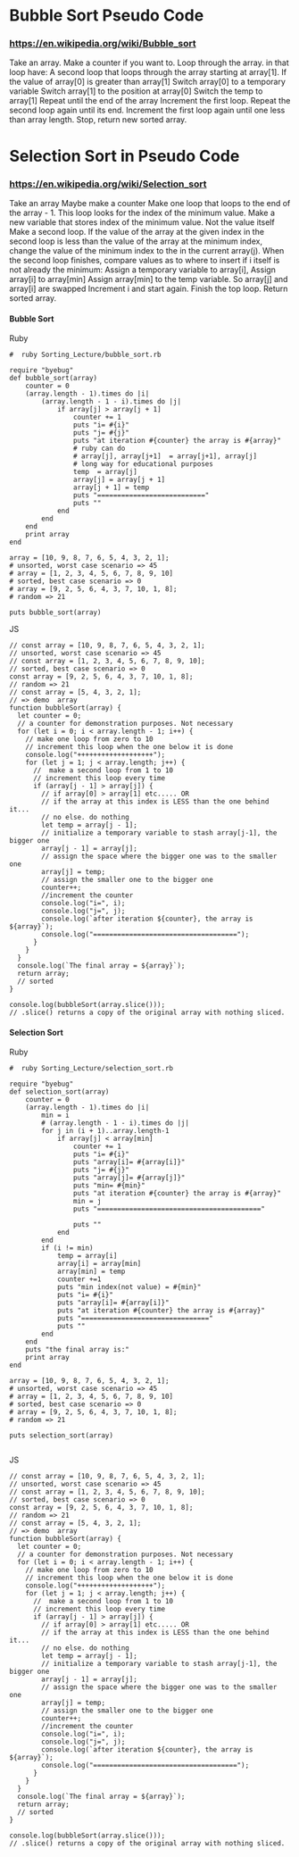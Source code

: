 # Bubble Sort Pseudo Code

### https://en.wikipedia.org/wiki/Bubble_sort

Take an array.
Make a counter if you want to.
Loop through the array. in that loop have:
A second loop that loops through the array starting at array[1].
If the value of array[0] is greater than array[1]
Switch array[0] to a temporary variable
Switch array[1] to the position at array[0]
Switch the temp to array[1]
Repeat until the end of the array
Increment the first loop.
Repeat the second loop again until its end.
Increment the first loop again until one less than array length.
Stop, return new sorted array.

# Selection Sort in Pseudo Code

### https://en.wikipedia.org/wiki/Selection_sort
Take an array
Maybe make a counter
Make one loop that loops to the end of the array - 1. This loop looks for the index of the minimum value.
Make a new variable that stores index of the minimum value. Not the value itself
Make a second loop.
If the value of the array at the given index in the second loop is less than the value of the array at the minimum index, change the value of the minimum index to the in the current array(j).
When the second loop finishes, compare values as to where to insert
if i itself is not already the minimum:
Assign a temporary variable to array[i],
Assign array[i] to array[min]
Assign array[min] to the temp variable.
So array[j] and array[i] are swapped
Increment i and start again.
Finish the top loop.
Return sorted array.

#### Bubble Sort

Ruby
```
#  ruby Sorting_Lecture/bubble_sort.rb

require "byebug"
def bubble_sort(array)
    counter = 0
    (array.length - 1).times do |i|
        (array.length - 1 - i).times do |j|
            if array[j] > array[j + 1]
                counter += 1
                puts "i= #{i}"
                puts "j= #{j}"
                puts "at iteration #{counter} the array is #{array}"
                # ruby can do
                # array[j], array[j+1]  = array[j+1], array[j]
                # long way for educational purposes
                temp  = array[j]
                array[j] = array[j + 1]
                array[j + 1] = temp
                puts "==========================="
                puts ""
            end
        end
    end
    print array
end

array = [10, 9, 8, 7, 6, 5, 4, 3, 2, 1];
# unsorted, worst case scenario => 45
# array = [1, 2, 3, 4, 5, 6, 7, 8, 9, 10]
# sorted, best case scenario => 0
# array = [9, 2, 5, 6, 4, 3, 7, 10, 1, 8];
# random => 21

puts bubble_sort(array)

```

JS
```
// const array = [10, 9, 8, 7, 6, 5, 4, 3, 2, 1];
// unsorted, worst case scenario => 45
// const array = [1, 2, 3, 4, 5, 6, 7, 8, 9, 10];
// sorted, best case scenario => 0
const array = [9, 2, 5, 6, 4, 3, 7, 10, 1, 8];
// random => 21
// const array = [5, 4, 3, 2, 1];
// => demo  array
function bubbleSort(array) {
  let counter = 0;
  // a counter for demonstration purposes. Not necessary
  for (let i = 0; i < array.length - 1; i++) {
    // make one loop from zero to 10
    // increment this loop when the one below it is done
    console.log("+++++++++++++++++++");
    for (let j = 1; j < array.length; j++) {
      //  make a second loop from 1 to 10
      // increment this loop every time
      if (array[j - 1] > array[j]) {
        // if array[0] > array[1] etc..... OR
        // if the array at this index is LESS than the one behind it...
        // no else. do nothing
        let temp = array[j - 1];
        // initialize a temporary variable to stash array[j-1], the bigger one
        array[j - 1] = array[j];
        // assign the space where the bigger one was to the smaller one
        array[j] = temp;
        // assign the smaller one to the bigger one
        counter++;
        //increment the counter
        console.log("i=", i);
        console.log("j=", j);
        console.log(`after iteration ${counter}, the array is   ${array}`);
        console.log("====================================");
      }
    }
  }
  console.log(`The final array = ${array}`);
  return array;
  // sorted
}

console.log(bubbleSort(array.slice()));
// .slice() returns a copy of the original array with nothing sliced.

```

#### Selection Sort

Ruby

```
#  ruby Sorting_Lecture/selection_sort.rb

require "byebug"
def selection_sort(array)
    counter = 0
    (array.length - 1).times do |i|
        min = i
        # (array.length - 1 - i).times do |j|
        for j in (i + 1)..array.length-1
            if array[j] < array[min]
                counter += 1
                puts "i= #{i}"
                puts "array[i]= #{array[i]}"
                puts "j= #{j}"
                puts "array[j]= #{array[j]}"
                puts "min= #{min}"
                puts "at iteration #{counter} the array is #{array}"
                min = j
                puts "========================================="

                puts ""
            end
        end
        if (i != min)
            temp = array[i]
            array[i] = array[min]
            array[min] = temp
            counter +=1
            puts "min index(not value) = #{min}"
            puts "i= #{i}"
            puts "array[i]= #{array[i]}"
            puts "at iteration #{counter} the array is #{array}"
            puts "================================"
            puts ""
        end
    end
    puts "the final array is:"
    print array
end

array = [10, 9, 8, 7, 6, 5, 4, 3, 2, 1];
# unsorted, worst case scenario => 45
# array = [1, 2, 3, 4, 5, 6, 7, 8, 9, 10]
# sorted, best case scenario => 0
# array = [9, 2, 5, 6, 4, 3, 7, 10, 1, 8];
# random => 21

puts selection_sort(array)


```

JS
```
// const array = [10, 9, 8, 7, 6, 5, 4, 3, 2, 1];
// unsorted, worst case scenario => 45
// const array = [1, 2, 3, 4, 5, 6, 7, 8, 9, 10];
// sorted, best case scenario => 0
const array = [9, 2, 5, 6, 4, 3, 7, 10, 1, 8];
// random => 21
// const array = [5, 4, 3, 2, 1];
// => demo  array
function bubbleSort(array) {
  let counter = 0;
  // a counter for demonstration purposes. Not necessary
  for (let i = 0; i < array.length - 1; i++) {
    // make one loop from zero to 10
    // increment this loop when the one below it is done
    console.log("+++++++++++++++++++");
    for (let j = 1; j < array.length; j++) {
      //  make a second loop from 1 to 10
      // increment this loop every time
      if (array[j - 1] > array[j]) {
        // if array[0] > array[1] etc..... OR
        // if the array at this index is LESS than the one behind it...
        // no else. do nothing
        let temp = array[j - 1];
        // initialize a temporary variable to stash array[j-1], the bigger one
        array[j - 1] = array[j];
        // assign the space where the bigger one was to the smaller one
        array[j] = temp;
        // assign the smaller one to the bigger one
        counter++;
        //increment the counter
        console.log("i=", i);
        console.log("j=", j);
        console.log(`after iteration ${counter}, the array is   ${array}`);
        console.log("====================================");
      }
    }
  }
  console.log(`The final array = ${array}`);
  return array;
  // sorted
}

console.log(bubbleSort(array.slice()));
// .slice() returns a copy of the original array with nothing sliced.

```
